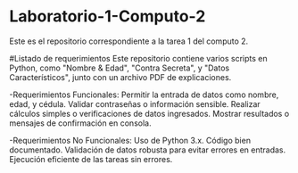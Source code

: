 # Laboratorio-1-Computo-2
Este es el repositorio correspondiente a la tarea 1 del computo 2.

#Listado de requerimientos
Este repositorio contiene varios scripts en Python, como "Nombre & Edad", "Contra Secreta", y "Datos Característicos", junto con un archivo PDF de explicaciones.

-Requerimientos Funcionales:
Permitir la entrada de datos como nombre, edad, y cédula.
Validar contraseñas o información sensible.
Realizar cálculos simples o verificaciones de datos ingresados.
Mostrar resultados o mensajes de confirmación en consola.

-Requerimientos No Funcionales:
Uso de Python 3.x.
Código bien documentado.
Validación de datos robusta para evitar errores en entradas.
Ejecución eficiente de las tareas sin errores.
